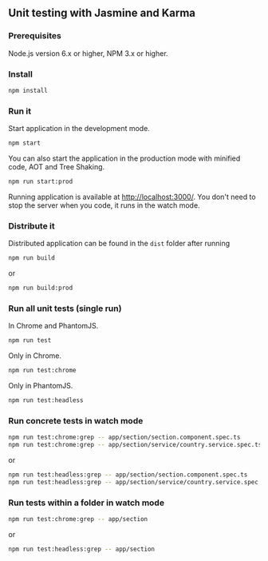 ## Unit testing with Jasmine and Karma

### Prerequisites

Node.js version 6.x or higher, NPM 3.x or higher.

### Install

```sh
npm install
```

### Run it

Start application in the development mode.

```sh
npm start
```

You can also start the application in the production mode with minified code, AOT and Tree Shaking.

```sh
npm run start:prod
```

Running application is available at [http://localhost:3000/](http://localhost:3000/). You don't need to stop the server when you code, it runs in the watch mode.

### Distribute it

Distributed application can be found in the `dist` folder after running

```sh
npm run build
```

or

```sh
npm run build:prod
```

### Run all unit tests (single run)

In Chrome and PhantomJS.

```sh
npm run test
```

Only in Chrome.

```sh
npm run test:chrome
```

Only in PhantomJS.

```sh
npm run test:headless
```

### Run concrete tests in watch mode

```sh
npm run test:chrome:grep -- app/section/section.component.spec.ts
npm run test:chrome:grep -- app/section/service/country.service.spec.ts
```

or

```sh
npm run test:headless:grep -- app/section/section.component.spec.ts
npm run test:headless:grep -- app/section/service/country.service.spec.ts
```

### Run tests within a folder in watch mode

```sh
npm run test:chrome:grep -- app/section
```

or

```sh
npm run test:headless:grep -- app/section
```
